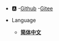 - :a:
  -[Github](https://github.com/yueny)
  -[Gitee](https://gitee.com/wholsy)

- Language
    - [**简体中文**](/zh-cn/)
